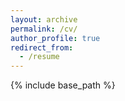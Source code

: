 ```yaml
---
layout: archive
permalink: /cv/
author_profile: true
redirect_from:
  - /resume
---
```


{% include base_path %}

<emded src="CV.pdf" type="application/pdf">